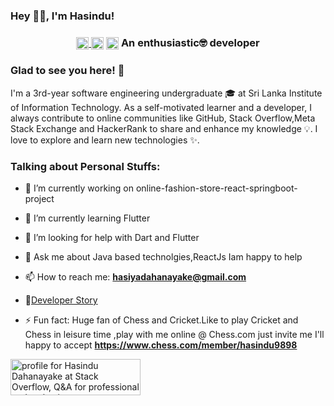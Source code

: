 ### Hey 👋🏽, I'm Hasindu!



<h3 align="center"><a href=https://stackoverflow.com/users/12547954/hasindu-dahanayake?tab=profile target="blank"><img align="center" src=https://cdn.jsdelivr.net/npm/simple-icons@3.0.1/icons/stackoverflow.svg alt="Hasindu1" height="20" width="20" />
<a href=https://meta.stackexchange.com/users/751179/hasindu-dahanayake target="blank"><img align="center" src=https://cdn.jsdelivr.net/npm/simple-icons@3.0.1/icons/stackexchange.svg alt="Hasindu1" height="20" width="20" /></a> <a href=https://www.hackerrank.com/Hasindu1998><img align="center" src=https://cdn.jsdelivr.net/npm/simple-icons@3.0.1/icons/hackerrank.svg alt="Hasindu1998" height="20" width="20" /></a> An 
enthusiastic🤓 developer </h3>

### Glad to see you here! 🤩 

I'm a 3rd-year software engineering undergraduate 🎓  at Sri Lanka Institute of Information Technology. As a self-motivated learner and a developer, I always contribute to online communities like GitHub, Stack Overflow,Meta Stack Exchange and HackerRank to share and enhance my knowledge 💡. I love to explore and learn new technologies ✨. 




### Talking about Personal Stuffs:

- 🔭 I’m currently working on online-fashion-store-react-springboot-project

- 🌱 I’m currently learning Flutter

- 🤔 I’m looking for help with Dart and Flutter

- 💬 Ask me about Java based technolgies,ReactJs Iam happy to help

- 📫 How to reach me: **hasiyadahanayake@gmail.com**

- 📝[Developer Story](https://stackoverflow.com/story/hasindudahanayake)

- ⚡ Fun fact: Huge fan of Chess and Cricket.Like to play Cricket and Chess in leisure time ,play with me online @ Chess.com just invite me I'll happy to accept **https://www.chess.com/member/hasindu9898**

 <a href="https://stackoverflow.com/users/12547954/hasindu-dahanayake?tab=profile"><img src="https://stackoverflow.com/users/flair/12547954.png?theme=dark" width="208" height="58" alt="profile for Hasindu Dahanayake at Stack Overflow, Q&amp;A for professional and enthusiast programmers" title="profile for Hasindu Dahanayake at Stack Overflow, Q&amp;A for professional and enthusiast programmers"></a> <a href="https://stackoverflow.com/story/hasindudahanayake">
